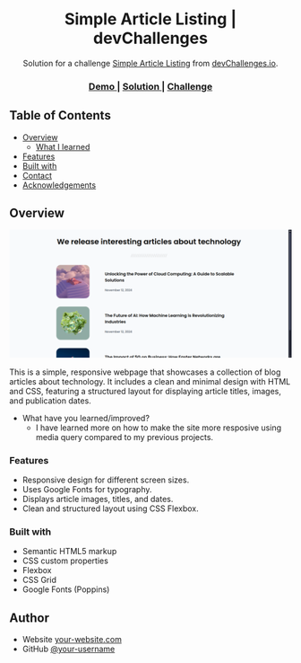 <!-- Please update value in the {}  -->

<h1 align="center">Simple Article Listing | devChallenges</h1>

<div align="center">
   Solution for a challenge <a href="https://devchallenges.io/challenge/simple-article-listing" target="_blank">Simple Article Listing</a> from <a href="http://devchallenges.io" target="_blank">devChallenges.io</a>.
</div>

<div align="center">
  <h3>
    <a href="https://blacknate.github.io/Website-Portfolio/DevChallenges-Projects/article-listing/">
      Demo
    </a>
    <span> | </span>
    <a href="https://github.com/BlackNate/Website-Portfolio/tree/main/DevChallenges-Projects/article-listing">
      Solution
    </a>
    <span> | </span>
    <a href="https://devchallenges.io/challenge/simple-article-listing">
      Challenge
    </a>
  </h3>
</div>

<!-- TABLE OF CONTENTS -->

## Table of Contents

- [Overview](#overview)
  - [What I learned](#what-i-learned)
- [Features](#features)
- [Built with](#built-with)
- [Contact](#contact)
- [Acknowledgements](#acknowledgements)

<!-- OVERVIEW -->

## Overview

![screenshot](./Simple-Article-Snapshot.png)

This is a simple, responsive webpage that showcases a collection of blog articles about technology. It includes a clean and minimal design with HTML and CSS, featuring a structured layout for displaying article titles, images, and publication dates.

- What have you learned/improved?
    * I have learned more on how to make the site more resposive using media query compared to my previous projects.

### Features

- Responsive design for different screen sizes.
- Uses Google Fonts for typography.
- Displays article images, titles, and dates.
- Clean and structured layout using CSS Flexbox.



### Built with

- Semantic HTML5 markup
- CSS custom properties
- Flexbox
- CSS Grid
- Google Fonts (Poppins)

## Author

- Website [your-website.com](https://blacknate.github.io/Website-Portfolio/DevChallenges-Projects/article-listing/)
- GitHub [@your-username](https://blacknate.github.io/)
